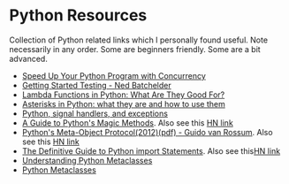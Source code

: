 # Python Resources
Collection of Python related links which I personally found useful. Note necessarily in any order. Some are beginners friendly. Some are a bit advanced. 

 - [Speed Up Your Python Program with Concurrency](http://www.pybloggers.com/2019/01/speed-up-your-python-program-with-concurrency/)
 - [Getting Started Testing - Ned Batchelder](https://nedbatchelder.com/text/test0.html)
 - [Lambda Functions in Python: What Are They Good For?](https://dbader.org/blog/python-lambda-functions)
 - [Asterisks in Python: what they are and how to use them](https://treyhunner.com/2018/10/asterisks-in-python-what-they-are-and-how-to-use-them/)
 - [Python, signal handlers, and exceptions](https://anonbadger.wordpress.com/2018/12/15/python-signal-handlers-and-exceptions/)
 - [A Guide to Python's Magic Methods](https://rszalski.github.io/magicmethods/). Also see this [HN link](https://news.ycombinator.com/item?id=17727083)
 - [Python's Meta-Object Protocol(2012)(pdf) - Guido van Rossum](http://laser.inf.ethz.ch/2012/slides/vanRossum/laser-mop.pdf). Also see this [HN link](https://news.ycombinator.com/item?id=17669621)
 - [The Definitive Guide to Python import Statements](https://chrisyeh96.github.io/2017/08/08/definitive-guide-python-imports.html). Also see this[HN link](https://news.ycombinator.com/item?id=17808059)
 - [Understanding Python Metaclasses](https://blog.ionelmc.ro/2015/02/09/understanding-python-metaclasses/)
 - [Python Metaclasses](http://www.pybloggers.com/2018/05/python-metaclasses/)
